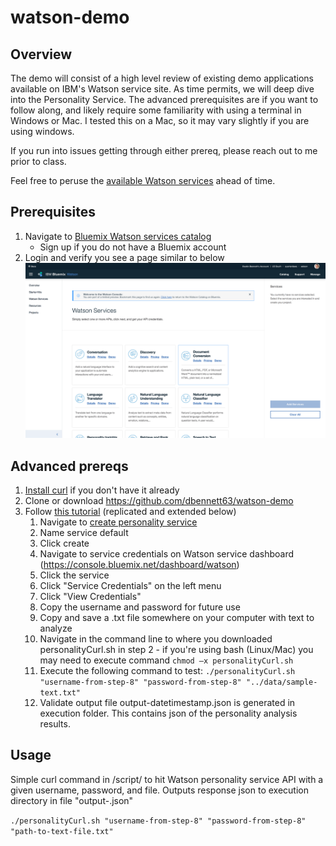 # watson-demo

## Overview
The demo will consist of a high level review of existing demo applications available on IBM's Watson service site. As time permits, we will deep dive into the Personality Service. The advanced prerequisites are if you want to follow along, and likely require some familiarity with using a terminal in Windows or Mac. I tested this on a Mac, so it may vary slightly if you are using windows.

If you run into issues getting through either prereq, please reach out to me prior to class.

Feel free to peruse the [available Watson services](https://console.bluemix.net/developer/watson/services) ahead of time.

## Prerequisites
1. Navigate to [Bluemix Watson services catalog](https://console.bluemix.net/developer/watson/services)
   * Sign up if you do not have a Bluemix account
2. Login and verify you see a page similar to below 
![Watson Services](https://raw.githubusercontent.com/dbennett63/watson-demo/master/img/watson-services.png "Watson Services")

## Advanced prereqs
1. [Install curl](https://help.zendesk.com/hc/en-us/articles/229136847-Installing-and-using-cURL#install) if you don't have it already
2. Clone or download https://github.com/dbennett63/watson-demo
3. Follow [this tutorial](https://console.bluemix.net/docs/services/personality-insights/getting-started.html#getting-started-tutorial) (replicated and extended below)
   1. Navigate to [create personality service](https://console.bluemix.net/catalog/services/personality-insights/)
   2.	Name service default
   3.	Click create
   4.	Navigate to service credentials on Watson service dashboard (https://console.bluemix.net/dashboard/watson)
   5. Click the service
   6. Click "Service Credentials" on the left menu
   7. Click "View Credentials"
   8. Copy the username and password for future use
   9. Copy and save a .txt file somewhere on your computer with text to analyze
   10. Navigate in the command line to where you downloaded personalityCurl.sh in step 2 - if you're using bash (Linux/Mac) you may need to execute command `chmod –x personalityCurl.sh`
   11. Execute the following command to test:
   `./personalityCurl.sh "username-from-step-8" "password-from-step-8" "../data/sample-text.txt"`
   12. Validate output file output-datetimestamp.json is generated in execution folder. This contains json of the personality analysis results.
## Usage
  Simple curl command in /script/ to hit Watson personality service API with a given username, password, and file. Outputs response json to execution directory in file "output-<datetimestamp>.json"
  
   `./personalityCurl.sh "username-from-step-8" "password-from-step-8" "path-to-text-file.txt"`
